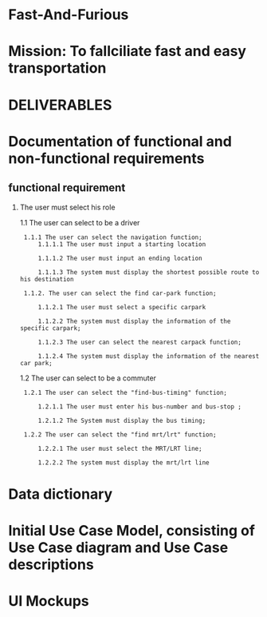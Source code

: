 # Fast-And-Furious
# Mission: To fallciliate fast and easy transportation  
# DELIVERABLES
# Documentation of functional and non-functional requirements




## functional requirement

1. The user must select his role

	1.1 The user can select to be a driver
	
		1.1.1 The user can select the navigation function;
			1.1.1.1 The user must input a starting location
 
			1.1.1.2 The user must input an ending location

			1.1.1.3 The system must display the shortest possible route to his destination
			
		1.1.2. The user can select the find car-park function;

			1.1.2.1 The user must select a specific carpark

			1.1.2.2 The system must display the information of the specific carpark;

			1.1.2.3 The user can select the nearest carpack function;

			1.1.2.4 The system must display the information of the nearest car park;
			

	1.2 The user can select to be a commuter
	
		1.2.1 The user can select the "find-bus-timing" function;

			1.2.1.1 The user must enter his bus-number and bus-stop ;

			1.2.1.2 The System must display the bus timing;
		
		1.2.2 The user can select the "find mrt/lrt" function;

			1.2.2.1 The user must select the MRT/LRT line;

			1.2.2.2 The system must display the mrt/lrt line


# Data dictionary
# Initial Use Case Model, consisting of Use Case diagram and Use Case descriptions
# UI Mockups
